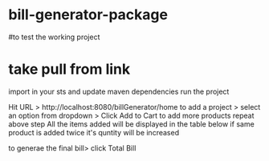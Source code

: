 # bill-generator-package

#to test the working project
# take pull from link
import in your sts and update maven dependencies
run the project 

Hit URL > http://localhost:8080/billGenerator/home
to add a project > select an option from dropdown > Click Add to Cart
to add more products repeat above step
All the items added will be displayed in the table below
if same product is added twice it's quntity will be increased

to generae the final bill> click Total Bill 
